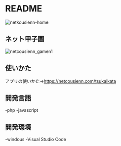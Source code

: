 # README
![netkousienn-home](https://github.com/ryouga-en/netcousienn/assets/144085135/194814da-e85b-4d2d-a52d-801b15a52b3d)

## ネット甲子園
![netcousienn_gamen1](https://github.com/ryouga-en/netcousienn/assets/144085135/cd83428a-15b8-4d88-bf46-f5c5a19efbf1)
## 使いかた
アプリの使いかた→https://netcousienn.com/tsukaikata
## 開発言語
-php
-javascript
## 開発環境
-windous
-Visual Studio Code

